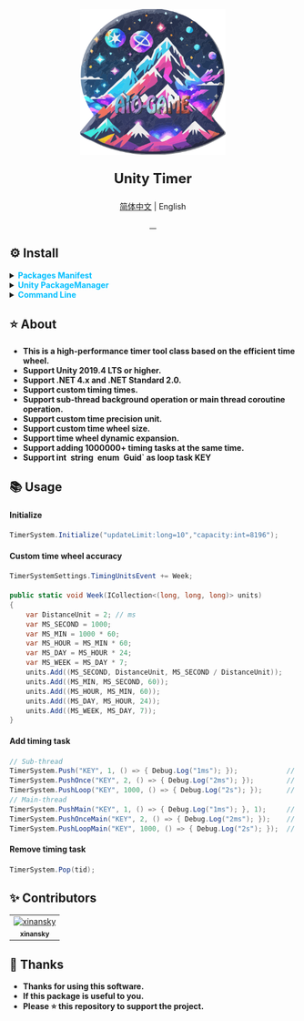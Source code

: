 <p align="center"> 
<img src="RES/Logo.svg" width="256" height="256" alt="https://github.com/AIO-GAME"> 
</p>
<p align="center" style="font-size: 24px;"> 
<b>Unity Timer</b>
</p>
<p align="center"><a href="README_EN.md">简体中文</a> | English</p>
<p align="center">
<a href="https://github.com/AIO-GAME/Unity.Timer/security/policy"> 
<img alt="" src="https://img.shields.io/github/package-json/unity/AIO-GAME/Unity.Timer"> 
</a>
<a href="https://github.com/AIO-Game/Unity.Timer">
<img src="https://img.shields.io/github/license/AIO-Game/Unity.Timer" alt=""/>
</a>
<a href="https://github.com/AIO-Game/Unity.Timer">
<img src="https://img.shields.io/github/languages/code-size/AIO-Game/Unity.Timer?label=size" alt=""/>
</a>
<a href="https://openupm.com/packages/com.aio.timer/">
<img src="https://img.shields.io/npm/v/com.aio.timer?label=openupm&amp;registry_uri=https://package.openupm.com" alt=""/>
</a>
</p>

## ⚙ Install

<details>
<summary>
<span style="color: deepskyblue; "><b>Packages Manifest</b></span>
</summary>

````json
{
  "dependencies": {
    "com.aio.timer": "latest"
  },
  "scopedRegistries": [
    {
      "name": "package.openupm.com",
      "url": "https://package.openupm.com",
      "scopes": [
        "com.aio.runner",
        "com.aio.timer"
      ]
    }
  ]
}
````

</details>

<details>
<summary>
<span style="color: deepskyblue; "><b>Unity PackageManager</b></span>
</summary>

> open upm *Chinese Version*

~~~
Name: package.openupm.cn
URL: https://package.openupm.cn
Scope(s): com.aio.timer
~~~

> open upm *International Version*

~~~
Name: package.openupm.com
URL: https://package.openupm.com
Scope(s): com.aio.timer
~~~

</details>

<details>
<summary>
<span style="color: deepskyblue; "><b>Command Line</b></span>
</summary>

> open *upm-cli*

~~~
openupm add com.aio.timer
~~~

</details>

## ⭐ About

- **This is a high-performance timer tool class based on the efficient time wheel.**
- **Support Unity 2019.4 LTS or higher.**
- **Support .NET 4.x and .NET Standard 2.0.**
- **Support custom timing times.**
- **Support sub-thread background operation or main thread coroutine operation.**
- **Support custom time precision unit.**
- **Support custom time wheel size.**
- **Support time wheel dynamic expansion.**
- **Support adding 1000000+ timing tasks at the same time.**
- **Support int` `string` `enum` `Guid` as loop task KEY**

## 📚 Usage

<h4>Initialize</h4>

```csharp 
TimerSystem.Initialize("updateLimit:long=10","capacity:int=8196");
``` 

<h4>Custom time wheel accuracy</h4>

```csharp 
TimerSystemSettings.TimingUnitsEvent += Week;

public static void Week(ICollection<(long, long, long)> units)
{
    var DistanceUnit = 2; // ms
    var MS_SECOND = 1000;
    var MS_MIN = 1000 * 60;
    var MS_HOUR = MS_MIN * 60;
    var MS_DAY = MS_HOUR * 24;
    var MS_WEEK = MS_DAY * 7;
    units.Add((MS_SECOND, DistanceUnit, MS_SECOND / DistanceUnit));
    units.Add((MS_MIN, MS_SECOND, 60));
    units.Add((MS_HOUR, MS_MIN, 60));
    units.Add((MS_DAY, MS_HOUR, 24));
    units.Add((MS_WEEK, MS_DAY, 7));
}
``` 

<h4>Add timing task</h4>

```csharp 
// Sub-thread
TimerSystem.Push("KEY", 1, () => { Debug.Log("1ms"); });            // Custom times default is 1
TimerSystem.PushOnce("KEY", 2, () => { Debug.Log("2ms"); });        // Once
TimerSystem.PushLoop("KEY", 1000, () => { Debug.Log("2s"); });      // Loop
// Main-thread
TimerSystem.PushMain("KEY", 1, () => { Debug.Log("1ms"); }, 1);     // Custom times default is 1
TimerSystem.PushOnceMain("KEY", 2, () => { Debug.Log("2ms"); });    // Once
TimerSystem.PushLoopMain("KEY", 1000, () => { Debug.Log("2s"); });  // Loop
``` 

<h4>Remove timing task</h4>

```csharp
TimerSystem.Pop(tid);
```  

## ✨ Contributors

<!-- readme: collaborators,contributors -start -->
<table>
	<tbody>
		<tr>
            <td align="center">
                <a href="https://github.com/xinansky">
                    <img src="https://avatars.githubusercontent.com/u/45371089?v=4" width="64;" alt="xinansky"/>
                    <br />
                    <sub><b>xinansky</b></sub>
                </a>
            </td>
		</tr>
	<tbody>
</table>
<!-- readme: collaborators,contributors -end -->

## 📢 Thanks

- **Thanks for using this software.**
- **If this package is useful to you.**
- **Please ⭐ this repository to support the project.**
